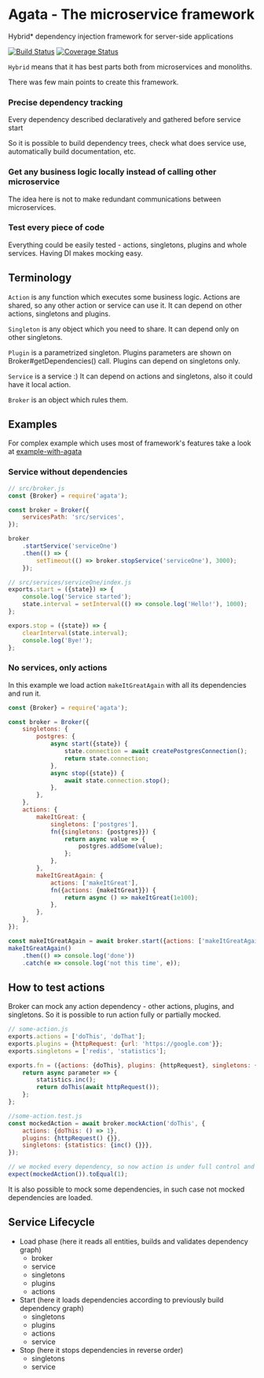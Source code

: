 # Agata - The microservice framework
Hybrid* dependency injection framework for server-side applications
 
[![Build Status](https://travis-ci.org/ioncreature/agata.svg?branch=master)](https://travis-ci.org/ioncreature/agata)
[![Coverage Status](https://coveralls.io/repos/github/ioncreature/agata/badge.svg?branch=master)](https://coveralls.io/github/ioncreature/agata?branch=master)

`Hybrid` means that it has best parts both from microservices and monoliths.

There was few main points to create this framework.

### Precise dependency tracking
Every dependency described declaratively and gathered before service start

So it is possible to build dependency trees, check what does service use, 
automatically build documentation, etc.

### Get any business logic locally instead of calling other microservice   
The idea here is not to make redundant communications between microservices.

### Test every piece of code
Everything could be easily tested - actions, singletons, plugins and whole services.
Having DI makes mocking easy.


## Terminology

`Action` is any function which executes some business logic. Actions are shared, so any other action or service can use it. 
It can depend on other actions, singletons and plugins.

`Singleton` is any object which you need to share. 
It can depend only on other singletons.

`Plugin` is a parametrized singleton. Plugins parameters are shown on Broker#getDependencies() call.
Plugins can depend on singletons only.

`Service` is a service :)
It can depend on actions and singletons, also it could have it local action.

`Broker` is an object which rules them.


## Examples

For complex example which uses most of framework's features take a look at [example-with-agata](https://github.com/ioncreature/example-with-agata) 


### Service without dependencies
```javascript
// src/broker.js
const {Broker} = require('agata');

const broker = Broker({
    servicesPath: 'src/services',
});

broker
    .startService('serviceOne')
    .then(() => {
        setTimeout(() => broker.stopService('serviceOne'), 3000);    
    });

// src/services/serviceOne/index.js
exports.start = ({state}) => {
    console.log('Service started');
    state.interval = setInterval(() => console.log('Hello!'), 1000);
};

expors.stop = ({state}) => {
    clearInterval(state.interval);
    console.log('Bye!');
};
```


### No services, only actions

In this example we load action `makeItGreatAgain` with all its dependencies and run it.

```javascript
const {Broker} = require('agata');

const broker = Broker({
    singletons: {
        postgres: {
            async start({state}) {
                state.connection = await createPostgresConnection();
                return state.connection;
            },
            async stop({state}) {
                await state.connection.stop();
            },  
        },
    },
    actions: {
        makeItGreat: {
            singletons: ['postgres'],
            fn({singletons: {postgres}}) {
                return async value => {
                    postgres.addSome(value);
                };
            },
        },
        makeItGreatAgain: {
            actions: ['makeItGreat'],
            fn({actions: {makeItGreat}}) {
                return async () => makeItGreat(1e100);
            },
        },
    },
});

const makeItGreatAgain = await broker.start({actions: ['makeItGreatAgain']});
makeItGreatAgain()
    .then(() => console.log('done'))
    .catch(e => console.log('not this time', e));
```


## How to test actions

Broker can mock any action dependency - other actions, plugins, and singletons. 
So it is possible to run action fully or partially mocked. 

```javascript
// some-action.js
exports.actions = ['doThis', 'doThat'];
exports.plugins = {httpRequest: {url: 'https://google.com'}};
exports.singletons = ['redis', 'statistics'];

exports.fn = ({actions: {doThis}, plugins: {httpRequest}, singletons: {statistics}}) => {
    return async parameter => {
        statistics.inc();
        return doThis(await httpRequest());
    };
};

//some-action.test.js
const mockedAction = await broker.mockAction('doThis', {
    actions: {doThis: () => 1},
    plugins: {httpRequest() {}},
    singletons: {statistics: {inc() {}}},
});

// we mocked every dependency, so now action is under full control and totally useless :)
expect(mockedAction()).toEqual(1);
```
It is also possible to mock some dependencies, in such case not mocked dependencies are loaded.


## Service Lifecycle

- Load phase (here it reads all entities, builds and validates dependency graph)
  - broker
  - service
  - singletons
  - plugins
  - actions
- Start (here it loads dependencies according to previously build dependency graph)
  - singletons
  - plugins
  - actions
  - service
- Stop (here it stops dependencies in reverse order)
  - singletons
  - service
